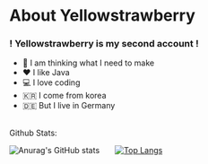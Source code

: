 # About Yellowstrawberry
### ! Yellowstrawberry is my second account !


- 🤔 I am thinking what I need to make
- ❤️ I like Java
- 💻 I love coding
- 🇰🇷 I come from korea
- 🇩🇪 But I live in Germany

<br/>
Github Stats: <br/>

![Anurag's GitHub stats](https://github-readme-stats.vercel.app/api?username=Yellowstrawberrys&show_icons=true&bg_color=left,#f2ff00,#00fff7)  &nbsp;&nbsp;&nbsp;&nbsp;&nbsp;  [![Top Langs](https://github-readme-stats.vercel.app/api/top-langs/?username=Yellowstrawberrys&layout=compact)](https://github.com/anuraghazra/github-readme-stats)

